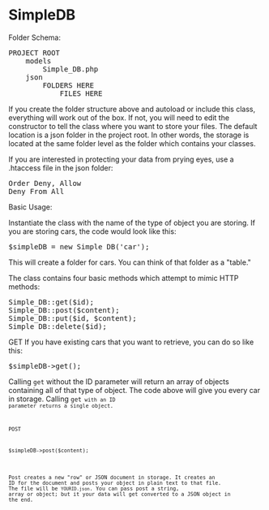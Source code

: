 SimpleDB
========

Folder Schema:

<pre>
PROJECT ROOT
    models
        Simple_DB.php
    json
        FOLDERS HERE
            FILES HERE
</pre>
    
If you create the folder structure above and autoload or include this class, everything will work out of the box. 
If not, you will need to edit the constructor to tell the class where you want to store your files. The default 
location is a json folder in the project root. In other words, the storage is located at the same folder level as 
the folder which contains your classes.

If you are interested in protecting your data from prying eyes, use a .htaccess file in the json folder:

<pre>
Order Deny, Allow
Deny From All
</pre>

Basic Usage:

Instantiate the class with the name of the type of object you are storing. If you are storing cars, the code would look 
like this:

<pre>
$simpleDB = new Simple_DB('car');
</pre>

This will create a folder for cars. You can think of that folder as a "table."

The class contains four basic methods which attempt to mimic HTTP methods:

<pre>
Simple_DB::get($id);
Simple_DB::post($content);
Simple_DB::put($id, $content);
Simple_DB::delete($id);
</pre>

GET
If you have existing cars that you want to retrieve, you can do so like this:

<pre>
$simpleDB->get();
</pre>

Calling <code>get</code> without the ID parameter will return an array of objects containing all of that type of object. 
The code above will give you every car in storage. Calling <code>get<code> with an ID parameter returns a single object.

POST

<pre>
$simpleDB->post($content);
</pre>

Post creates a new "row" or JSON document in storage. It creates an ID for the document and posts your object in plain 
text to that file. The file will be <code>YOURID.json</code>. You can pass post a string, array or object; but it your 
data will get converted to a JSON object in the end.
